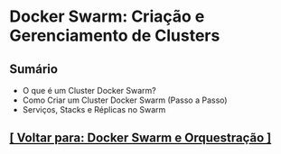 # Docker Swarm: Criação e Gerenciamento de Clusters

## Sumário

- O que é um Cluster Docker Swarm?
- Como Criar um Cluster Docker Swarm (Passo a Passo)
- Serviços, Stacks e Réplicas no Swarm

## [[ Voltar para: Docker Swarm e Orquestração ]](../docker-swarm-orquestracao.md)